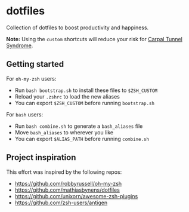 # dotfiles

Collection of dotfiles to boost productivity and happiness.

**Note:** Using the `custom` shortcuts will reduce your risk for [Carpal Tunnel Syndrome](https://orthoinfo.aaos.org/en/diseases--conditions/carpal-tunnel-syndrome/).

## Getting started

For `oh-my-zsh` users:

- Run `bash bootstrap.sh` to install these files to `$ZSH_CUSTOM`
- Reload your `.zshrc` to load the new aliases
- You can export `$ZSH_CUSTOM` before running `bootstrap.sh`

For `bash` users:

- Run `bash combine.sh` to generate a `bash_aliases` file
- Move `bash_aliases` to wherever you like
- You can export `$ALIAS_PATH` before running `combine.sh`

## Project inspiration

This effort was inspired by the following repos:

- https://github.com/robbyrussell/oh-my-zsh
- https://github.com/mathiasbynens/dotfiles
- https://github.com/unixorn/awesome-zsh-plugins
- https://github.com/zsh-users/antigen
